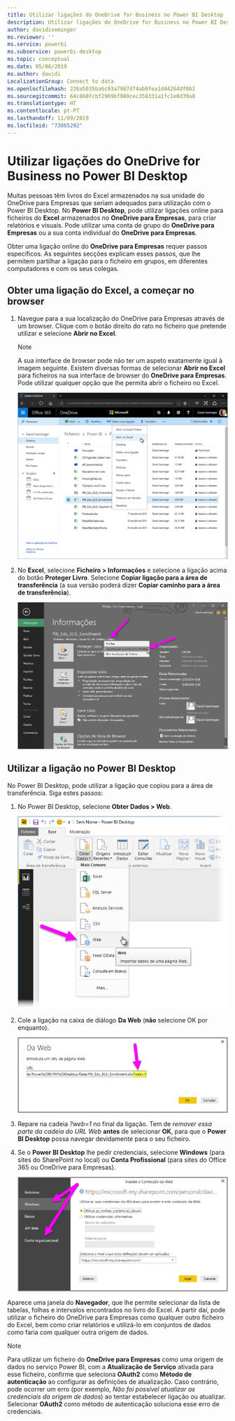 ```yaml
---
title: Utilizar ligações do OneDrive for Business no Power BI Desktop
description: Utilizar ligações do OneDrive for Business no Power BI Desktop
author: davidiseminger
ms.reviewer: ''
ms.service: powerbi
ms.subservice: powerbi-desktop
ms.topic: conceptual
ms.date: 05/08/2019
ms.author: davidi
LocalizationGroup: Connect to data
ms.openlocfilehash: 226a5035ba6c93a7987d74ab0fea1dd4264df0b1
ms.sourcegitcommit: 64c860fcbf2969bf089cec358331a1fc1e0d39a8
ms.translationtype: HT
ms.contentlocale: pt-PT
ms.lasthandoff: 11/09/2019
ms.locfileid: "73865292"
---
```

# <a name="use-onedrive-for-business-links-in-power-bi-desktop"></a>Utilizar ligações do OneDrive for Business no Power BI Desktop
Muitas pessoas têm livros do Excel armazenados na sua unidade do OneDrive para Empresas que seriam adequados para utilização com o Power BI Desktop. No **Power BI Desktop**, pode utilizar ligações online para ficheiros do **Excel** armazenados no **OneDrive para Empresas**, para criar relatórios e visuais. Pode utilizar uma conta de grupo do **OneDrive para Empresas** ou a sua conta individual do **OneDrive para Empresas**.

Obter uma ligação online do **OneDrive para Empresas** requer passos específicos. As seguintes secções explicam esses passos, que lhe permitem partilhar a ligação para o ficheiro em grupos, em diferentes computadores e com os seus colegas.

## <a name="get-a-link-from-excel-starting-in-the-browser"></a>Obter uma ligação do Excel, a começar no browser
1. Navegue para a sua localização do OneDrive para Empresas através de um browser. Clique com o botão direito do rato no ficheiro que pretende utilizar e selecione **Abrir no Excel**.
   
   > [!NOTE]
   > A sua interface de browser pode não ter um aspeto exatamente igual à imagem seguinte. Existem diversas formas de selecionar **Abrir no Excel** para ficheiros na sua interface de browser do **OneDrive para Empresas**. Pode utilizar qualquer opção que lhe permita abrir o ficheiro no Excel.
   > 
   > 
   
   ![](media/desktop-use-onedrive-business-links/odb-links_02.png)
2. No **Excel**, selecione **Ficheiro > Informações** e selecione a ligação acima do botão **Proteger Livro**. Selecione **Copiar ligação para a área de transferência** (a sua versão poderá dizer **Copiar caminho para a área de transferência**).
   
   ![](media/desktop-use-onedrive-business-links/odb-links_03.png)

## <a name="use-the-link-in-power-bi-desktop"></a>Utilizar a ligação no Power BI Desktop
No Power BI Desktop, pode utilizar a ligação que copiou para a área de transferência. Siga estes passos:

1. No Power BI Desktop, selecione **Obter Dados > Web**.
   
   ![](media/desktop-use-onedrive-business-links/odb-links_04.png)
2. Cole a ligação na caixa de diálogo **Da Web** (**não** selecione OK por enquanto).
   
    ![](media/desktop-use-onedrive-business-links/odb-links_05.png)
3. Repare na cadeia *?web=1* no final da ligação. Tem de *remover essa parte da cadeia do URL Web* **antes** de selecionar **OK**, para que o **Power BI Desktop** possa navegar devidamente para o seu ficheiro.
4. Se o **Power BI Desktop** lhe pedir credenciais, selecione **Windows** (para sites do SharePoint no local) ou **Conta Profissional** (para sites do Office 365 ou OneDrive para Empresas).
   
   ![](media/desktop-use-onedrive-business-links/odb-links_06.png)

Aparece uma janela do **Navegador**, que lhe permite selecionar da lista de tabelas, folhas e intervalos encontrados no livro do Excel. A partir daí, pode utilizar o ficheiro do OneDrive para Empresas como qualquer outro ficheiro do Excel, bem como criar relatórios e utilizá-lo em conjuntos de dados como faria com qualquer outra origem de dados.

> [!NOTE]
> Para utilizar um ficheiro do **OneDrive para Empresas** como uma origem de dados no serviço Power BI, com a **Atualização de Serviço** ativada para esse ficheiro, confirme que seleciona **OAuth2** como **Método de autenticação** ao configurar as definições de atualização. Caso contrário, pode ocorrer um erro (por exemplo, *Não foi possível atualizar as credenciais da origem de dados*) ao tentar estabelecer ligação ou atualizar. Selecionar **OAuth2** como método de autenticação soluciona esse erro de credenciais.
> 
> 

